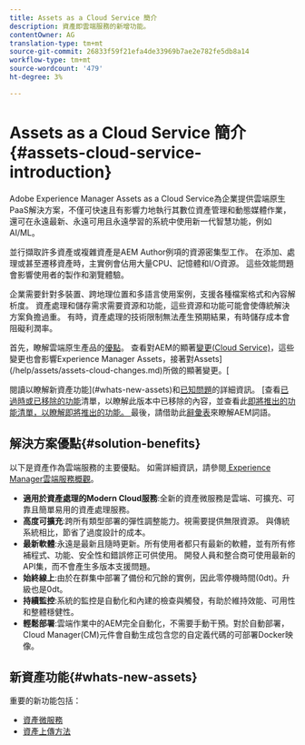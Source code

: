 ```yaml
---
title: Assets as a Cloud Service 簡介
description: 資產即雲端服務的新增功能。
contentOwner: AG
translation-type: tm+mt
source-git-commit: 26833f59f21efa4de33969b7ae2e782fe5db8a14
workflow-type: tm+mt
source-wordcount: '479'
ht-degree: 3%

---
```



# Assets as a Cloud Service 簡介 {#assets-cloud-service-introduction}

<!-- Need review information from gklebus -->

Adobe Experience Manager Assets as a Cloud Service為企業提供雲端原生PaaS解決方案，不僅可快速且有影響力地執行其數位資產管理和動態媒體作業，還可在永遠最新、永遠可用且永遠學習的系統中使用新一代智慧功能，例如AI/ML。

並行擷取許多資產或複雜資產是AEM Author例項的資源密集型工作。 在添加、處理或甚至遷移資產時，主實例會佔用大量CPU、記憶體和I/O資源。 這些效能問題會影響使用者的製作和瀏覽體驗。

企業需要針對多裝置、跨地理位置和多語言使用案例，支援各種檔案格式和內容解析度。 資產處理和儲存需求需要資源和功能，這些資源和功能可能會使傳統解決方案負擔過重。 有時，資產處理的技術限制無法產生預期結果，有時儲存成本會阻礙利潤率。

首先，瞭解雲端原生產品的[優點](#solution-benefits)。 查看對AEM的顯著[變更(Cloud Service)](/help/release-notes/aem-cloud-changes.md)，這些變更也會影響Experience Manager Assets，接著對Assets](/help/assets/assets-cloud-changes.md)所做的顯著變更。[

閱讀以瞭解新資產功能](#whats-new-assets)和[已知問題](/help/release-notes/known-issues.md)的詳細資訊。 [查看[已過時或已移除的功能](/help/release-notes/deprecated-removed-features.md)清單，以瞭解此版本中已移除的內容，並查看此[即將推出的功能清單，以瞭解即將推出的功能。 ](/help/release-notes/known-issues.md#upcoming-assets-capabilities)最後，請借助此[辭彙表](/help/overview/terminology.md)來瞭解AEM詞語。

## 解決方案優點{#solution-benefits}

以下是資產作為雲端服務的主要優點。 如需詳細資訊，請參閱[ Experience Manager雲端服務概觀](/help/overview/introduction.md)。

* **適用於資產處理的Modern Cloud服務**:全新的資產微服務是雲端、可擴充、可靠且簡單易用的資產處理服務。
* **高度可擴充**:跨所有類型部署的彈性調整能力。視需要提供無限資源。 與傳統系統相比，節省了過度設計的成本。
* **最新軟體**:永遠是最新且隨時更新。所有使用者都只有最新的軟體，並有所有修補程式、功能、安全性和錯誤修正可供使用。 開發人員和整合商可使用最新的API集，而不會產生多版本支援問題。
* **始終線上**:由於在群集中部署了備份和冗餘的實例，因此零停機時間(0dt)。升級也是0dt。
* **持續監控**:系統的監控是自動化和內建的檢查與觸發，有助於維持效能、可用性和整體穩健性。
* **輕鬆部署**:雲端作業中的AEM完全自動化，不需要手動干預。對於自動部署，Cloud Manager(CM)元件會自動生成包含您的自定義代碼的可部署Docker映像。

## 新資產功能{#whats-new-assets}

重要的新功能包括：

* [資產微服務](/help/assets/asset-microservices-overview.md)
* [資產上傳方法](/help/assets/add-assets.md)
